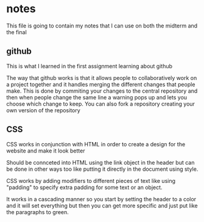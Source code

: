 # notes

This file is going to contain my notes that I can use on both the midterm and the final

## github

This is what I learned in the first assignment learning about github

The way that github works is that it allows people to collaboratively work on a project together and it handles merging the different changes that people make. This is done by commiting your changes to the central repository and then when people change the same line a warning pops up and lets you choose which change to keep. You can also fork a repository creating your own version of the repository


## CSS

CSS works in conjunction with HTML in order to create a design for the website and make it look better

Should be connceted into HTML using the link object in the header but can be done in other ways too like putting it directly in the document using style.

CSS works by adding modifiers to different pieces of text like using "padding" to specify extra padding for some text or an object.

It works in a cascading manner so you start by setting the header to a color and it will set everything but then you can get more specific and just put like the paragraphs to green.